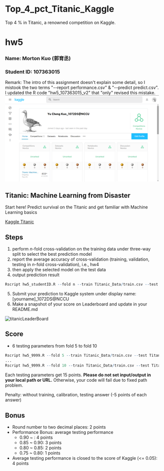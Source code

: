 # Top_4_pct_Titanic_Kaggle
Top 4 % in Titanic, a renowned competition on Kaggle.


# hw5

### Name: Morton Kuo (郭育丞)
### Student ID: 107363015
Remark: The intro of this assignment doesn't explain some detail, so I mistook the two terms "--report performance.csv" & "--predict predict.csv". I updated the R code "hw5_107363015_v2" that "only" revised this mistake. 
![titanicLeaderBoard](Top_4_pct_Titanic_01.png)

## Titanic: Machine Learning from Disaster

Start here! Predict survival on the Titanic and get familiar with Machine Learning basics

[Kaggle Titanic](https://www.kaggle.com/c/titanic)

## Steps

1. perform *n*-fold cross-validation on the training data under three-way split to select the best prediction model
2. report the average accuracy of cross-validation (training, validation, testing in *n*-fold cross-validation), i.e., hw4
3. then apply the selected model on the test data
4. output prediction result

```R
Rscript hw5_studentID.R --fold n --train Titanic_Data/train.csv --test Titanic_Data/test.csv --report performance.csv --predict predict.csv
```

5. Submit your prediction to Kaggle system under display name: [yourname]_1072DS@NCCU
6. Make a snapshot of your score on Leaderboard and update in your README.md

![titanicLeaderBoard](titanic.png)

## Score

* 6 testing parameters from fold 5 to fold 10

```R
Rscript hw5_9999.R --fold 5 --train Titanic_Data/train.csv --test Titanic_Data/test.csv --report performance1.csv --predict predict.csv
...
Rscript hw5_9999.R --fold 10 --train Titanic_Data/train.csv --test Titanic_Data/test.csv --report performance6.csv --predict predict.csv
```
Each testing parameters get 15 points.
**Please do not set input/output in your local path or URL.** 
Otherwise, your code will fail due to fixed path problem.

Penalty: without training, calibration, testing answer (-5 points of each answer)

## Bonus
* Round number to two decimal places: 2 points
* Performance Bonus: average testing performance
  * 0.90 ~ : 4 points
  * 0.85 ~ 0.90: 3 points
  * 0.80 ~ 0.85: 2 points
  * 0.75 ~ 0.80: 1 points
* Average testing performance is closed to the score of Kaggle (<= 0.05): 4 points
